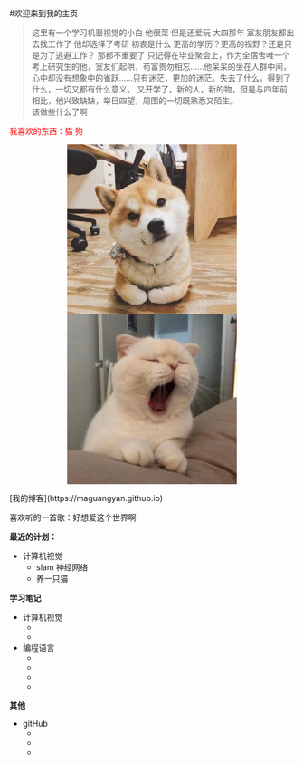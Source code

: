#欢迎来到我的主页
> 这里有一个学习机器视觉的小白 他很菜 但是还爱玩
> 大四那年 室友朋友都出去找工作了 他却选择了考研
> 初衷是什么 更高的学历？更高的视野？还是只是为了逃避工作？ 那都不重要了
> 只记得在毕业聚会上，作为全宿舍唯一个考上研究生的他，室友们起哄，苟富贵勿相忘......他呆呆的坐在人群中间，心中却没有想象中的雀跃……只有迷茫，更加的迷茫。失去了什么，得到了什么，一切又都有什么意义。
> 又开学了，新的人，新的物，但是与四年前相比，他兴致缺缺，举目四望，周围的一切既熟悉又陌生。<br>
> 该做些什么了啊

<label style="color:red">我喜欢的东西：猫 狗</label>
<p align="center">
  <img src="assets/image/1.jpg" align="center" width="300">
  <img src="assets/image/7.jpg" align="center" width="300">
</p>
[我的博客](https://maguangyan.github.io)

喜欢听的一首歌：好想爱这个世界啊

**最近的计划：**<br>
* 计算机视觉<br>
  * slam 神经网络<br>
  * 养一只猫<br>
  
**学习笔记**<br>
* 计算机视觉
  * []()
  * []()
* 编程语言
  * []()
  * []()
  * []()
  * []()
  
**其他**
* gitHub
  * []()
  * []()
  * []()


 
    
    
    
    
